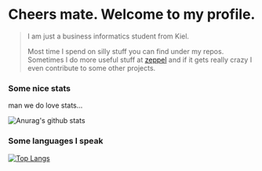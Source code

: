# Cheers mate. Welcome to my profile. 

> I am just a business informatics student from Kiel. 
>
> Most time I spend on silly stuff you can find under my repos. Sometimes I do more useful stuff at [zeppel](https://github.com/zeppelsoftware) and if it gets really crazy I even contribute to some other projects.

### Some nice stats
man we do love stats...
 
![Anurag's github stats](https://github-readme-stats.vercel.app/api?username=b3z&show_icons=false&count_private=true)

### Some languages I speak
[![Top Langs](https://github-readme-stats.vercel.app/api/top-langs/?username=b3z)](https://github.com/b3z/stats)
